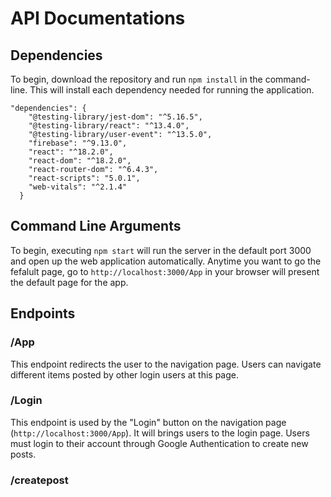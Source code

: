 # API Documentations
## Dependencies
To begin, download the repository and run ```npm install``` in the command-line. This will install each dependency needed for running the application.
```
"dependencies": {
    "@testing-library/jest-dom": "^5.16.5",
    "@testing-library/react": "^13.4.0",
    "@testing-library/user-event": "^13.5.0",
    "firebase": "^9.13.0",
    "react": "^18.2.0",
    "react-dom": "^18.2.0",
    "react-router-dom": "^6.4.3",
    "react-scripts": "5.0.1",
    "web-vitals": "^2.1.4"
  }
```

## Command Line Arguments
To begin, executing `npm start` will run the server in the default port 3000 and open up the web application automatically. Anytime you want to go the fefalult page, go to `http://localhost:3000/App` in your browser will present the default page for the app.

## Endpoints
### /App
This endpoint redirects the user to the navigation page. Users can navigate different items posted by other login users at this page.

### /Login
This endpoint is used by the "Login" button on the navigation page (`http://localhost:3000/App`). It will brings users to the login page. Users must login to their account through Google Authentication to create new posts.

### /createpost

